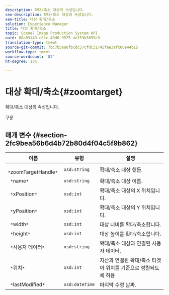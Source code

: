 ```yaml
---
description: 확대/축소 대상의 속성입니다.
seo-description: 확대/축소 대상의 속성입니다.
seo-title: 대상 확대/축소
solution: Experience Manager
title: 대상 확대/축소
topic: Scene7 Image Production System API
uuid: 08a03140-c8cc-49d8-9575-ae153b3899c9
translation-type: tm+mt
source-git-commit: 7bc7b3a86fbcdc57cfdc31745fae3afc06e44b15
workflow-type: tm+mt
source-wordcount: '82'
ht-degree: 15%

---
```



# 대상 확대/축소{#zoomtarget}

확대/축소 대상의 속성입니다.

구문

## 매개 변수 {#section-2fc9bea56b6d4b72b80d4f04c5f9b862}

| 이름 | 유형 | 설명 |
|---|---|---|
| ` *`zoomTargetHandle`*` | `xsd:string` | 확대/축소 대상 핸들. |
| ` *`name`*` | `xsd:string` | 확대/축소 대상 이름. |
| ` *`xPosition`*` | `xsd:int` | 확대/축소 대상의 X 위치입니다. |
| ` *`yPosition`*` | `xsd:int` | 확대/축소 대상의 Y 위치입니다. |
| ` *`width`*` | `xsd:int` | 대상 너비를 확대/축소합니다. |
| ` *`height`*` | `xsd:int` | 대상 높이를 확대/축소합니다. |
| ` *`사용자 데이터`*` | `xsd:string` | 확대/축소 대상과 연결된 사용자 데이터. |
| ` *`위치`*` | `xsd:int` | 자산과 연결된 확대/축소 타겟이 위치를 기준으로 정렬되도록 허용 |
| ` *`lastModified`*` | `xsd:dateTime` | 마지막 수정 날짜. |

